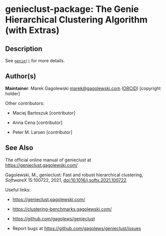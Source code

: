 # genieclust-package: The Genie Hierarchical Clustering Algorithm (with Extras)

## Description

See [`genie()`](gclust.md) for more details.

## Author(s)

**Maintainer**: Marek Gagolewski <marek@gagolewski.com> ([ORCID](https://orcid.org/0000-0003-0637-6028)) \[copyright holder\]

Other contributors:

- Maciej Bartoszuk \[contributor\]

- Anna Cena \[contributor\]

- Peter M. Larsen \[contributor\]

## See Also

The official online manual of <span class="pkg">genieclust</span> at <https://genieclust.gagolewski.com/>

Gagolewski, M., <span class="pkg">genieclust</span>: Fast and robust hierarchical clustering, *SoftwareX* 15:100722, 2021, [doi:10.1016/j.softx.2021.100722](https://doi.org/10.1016/j.softx.2021.100722)

Useful links:

- <https://genieclust.gagolewski.com/>

- <https://clustering-benchmarks.gagolewski.com/>

- <https://github.com/gagolews/genieclust>

- Report bugs at <https://github.com/gagolews/genieclust/issues>
